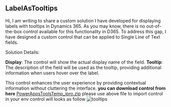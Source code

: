 ## LabelAsTooltips
Hi,
I am writing to share a custom solution I have developed for displaying labels with tooltips in Dynamics 365. As you may know, there is no out-of-the-box control available for this functionality in D365. To address this gap, I have designed a custom control that can be applied to Single Line of Text fields.

Solution Details:

**Display**: The control will show the actual display name of the field.
**Tooltip**: The description of the field will be used as the tooltip, providing additional information when users hover over the label.

This control enhances the user experience by providing contextual information without cluttering the interface.
 **you can download control from here** 
[PowerAppsToolsTemp_ipro.zip](https://github.com/user-attachments/files/16259125/PowerAppsToolsTemp_ipro.zip)
please use above file to import control in your env 
control will looks as follow
![tooltips](https://github.com/user-attachments/assets/0543f57b-767d-410b-bb49-b12b21b56847)
